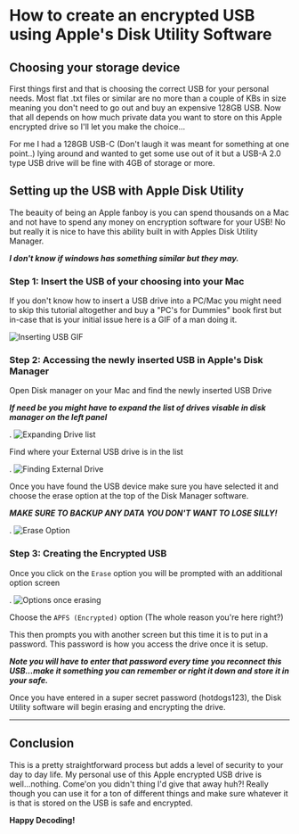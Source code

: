 # How to create an encrypted USB using Apple's Disk Utility Software


## Choosing your storage device
First things first and that is choosing the correct USB for your personal needs. Most flat .txt files or similar are no more than a couple of KBs in size meaning you don't need to go out and buy an expensive 128GB USB. Now that all depends on how much private data you want to store on this Apple encrypted drive so I'll let you make the choice...

For me I had a 128GB USB-C (Don't laugh it was meant for something at one point..) lying around and wanted to get some use out of it but a USB-A 2.0 type USB drive will be fine with 4GB of storage or more.

## Setting up the USB with Apple Disk Utility
The beauity of being an Apple fanboy is you can spend thousands on a Mac and not have to spend any money on encryption software for your USB! No but really it is nice to have this ability built in with Apples Disk Utility Manager. 

***I don't know if windows has something similar but they may.***

### Step 1: Insert the USB of your choosing into your Mac
If you don't know how to insert a USB drive into a PC/Mac you might need to skip this tutorial altogether and buy a "PC's for Dummies" book first but in-case that is your initial issue here is a GIF of a man doing it.

![Inserting USB GIF](https://i.imgur.com/WcOAJRO.gif)

### Step 2: Accessing the newly inserted USB in Apple's Disk Manager

Open Disk manager on your Mac and find the newly inserted USB Drive 

***If need be you might have to expand the list of drives visable in disk manager on the left panel***

.
![Expanding Drive list](https://i.imgur.com/TEyRz3q.png)

Find where your External USB drive is in the list

.
![Finding External Drive](https://i.imgur.com/UjhWC6L.png)

Once you have found the USB device make sure you have selected it and choose the erase option at the top of the Disk Manager software.

***MAKE SURE TO BACKUP ANY DATA YOU DON'T WANT TO LOSE SILLY!***

.
![Erase Option](https://i.imgur.com/byP06rU.png)

### Step 3: Creating the Encrypted USB
Once you click on the `Erase` option you will be prompted with an additional option screen

.
![Options once erasing](https://i.imgur.com/y7BOTMX.png)

Choose the `APFS (Encrypted)` option (The whole reason you're here right?)

This then prompts you with another screen but this time it is to put in a password. This password is how you access the drive once it is setup.

***Note you will have to enter that password every time you reconnect this USB...make it something you can remember or right it down and store it in your safe.***

Once you have entered in a super secret password (hotdogs123), the Disk Utility software will begin erasing and encrypting the drive.

---

## Conclusion
This is a pretty straightforward process but adds a level of security to your day to day life. My personal use of this Apple encrypted USB drive is well...nothing. Come'on you didn't thing I'd give that away huh?! Really though you can use it for a ton of different things and make sure whatever it is that is stored on the USB is safe and encrypted.

**Happy Decoding!**
